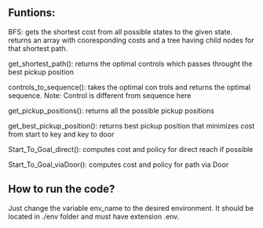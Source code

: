 ## Funtions:

BFS: gets the shortest cost from all possible states to the given state. returns an array with cooresponding costs and a tree having child nodes for that shortest path.

get_shortest_path(): returns the optimal controls which passes throught the best pickup position

controls_to_sequence(): takes the optimal con trols and returns the optimal sequence. Note: Control is different from sequence here

get_pickup_positions(): returns all the possible pickup positions

get_best_pickup_position(): returns best pickup position that minimizes cost from start to key and key to door

Start_To_Goal_direct(): computes cost and policy for direct reach if possible

Start_To_Goal_viaDoor(): computes cost and policy for path via Door

## How to run the code?

Just change the variable env_name to the desired environment. It should be located in ./env folder and must have extension .env.